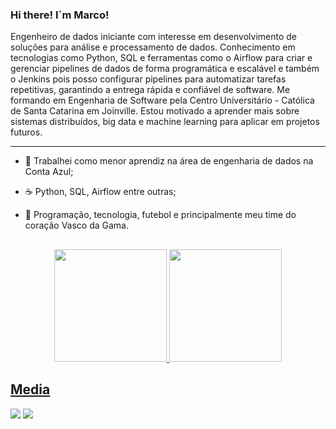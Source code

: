 ### Hi there! I´m Marco!

Engenheiro de dados iniciante com interesse em desenvolvimento de soluções para análise e processamento de dados. Conhecimento em tecnologias como Python, SQL e ferramentas como o Airflow para criar e gerenciar pipelines de dados de forma programática e escalável e também o Jenkins pois posso configurar pipelines para automatizar tarefas repetitivas, garantindo a entrega rápida e confiável de software. Me formando em Engenharia de Software pela Centro Universitário - Católica de Santa Catarina em Joinville. Estou motivado a aprender mais sobre sistemas distribuídos, big data e machine learning para aplicar em projetos futuros.

----

- 🔭 Trabalhei como menor aprendiz na área de engenharia de dados na Conta Azul;
- ☕ Python, SQL, Airflow entre outras;
- 💬 Programação, tecnologia, futebol e principalmente meu time do coração Vasco da Gama.

  ##

<div align="center">
  <a href="https://github.com/Marco-Merini">
  <img height="180em" src="https://github-readme-stats.vercel.app/api?username=Marco-Merini&show_icons=true&theme=dracula&include_all_commits=true&count_private=true"/>
  <img height="180em" src="https://github-readme-stats.vercel.app/api/top-langs/?username=Marco-Merini&layout=compact&langs_count=7&theme=dracula"/>
</div>
    
  ## Media
 
<div> 
  <a href="https://www.instagram.com/marcomerinii/" target="_blank"><img src="https://img.shields.io/badge/-Instagram-%23E4405F?style=for-the-badge&logo=instagram&logoColor=white" target="_blank"></a>
  <a href="https://www.linkedin.com/in/marcomerini/" target="_blank"><img src="https://img.shields.io/badge/-LinkedIn-%230077B5?style=for-the-badge&logo=linkedin&logoColor=white" target="_blank"></a> 
</div>
